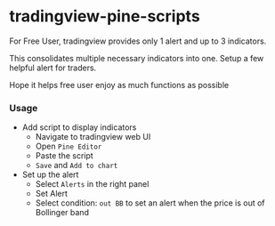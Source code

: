 # tradingview-pine-scripts
For Free User, tradingview provides only 1 alert and up to 3 indicators.

This consolidates multiple necessary indicators into one. Setup a few helpful alert for traders.

Hope it helps free user enjoy as much functions as possible

### Usage
  - Add script to display indicators
    - Navigate to tradingview web UI
    - Open `Pine Editor`
    - Paste the script
    - `Save`  and `Add to chart`
  - Set up the alert
    - Select `Alerts` in the right panel
    - Set Alert
    - Select condition: `out BB` to set an alert when the price is out of Bollinger band
